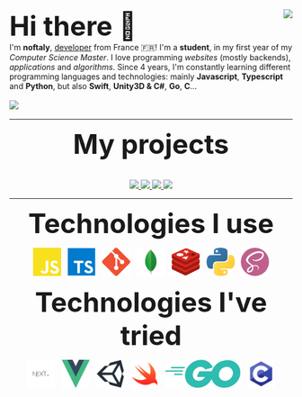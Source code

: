 
<img align="right" src="https://github-readme-stats.vercel.app/api?username=noftaly&show_icons=true&hide_border=true" />
<font size="10">
<b>Hi there 👋</b>
</font>
<br>
I'm <b>noftaly</b>, <u>developer</u> from France 🇫🇷! I'm a <b>student</b>, in my first year of my <i>Computer Science Master</i>. I love programming <i>websites</i> (mostly backends), <i>applications</i> and <i>algorithms</i>. Since 4 years, I'm constantly learning different programming languages and technologies: mainly <b>Javascript</b>, <b>Typescript</b> and <b>Python</b>, but also <b>Swift</b>, <b>Unity3D & C#</b>, <b>Go</b>, <b>C</b>...
<br><br>
<img src="https://img.shields.io/badge/DISCORD-noftaly%230359-7289DA?style=for-the-badge" />

___

<p align="center">
	<font size="10">
		<b>My projects</b>
	</font>
	<br>
	<br>
	<br>
	<a href="https://github.com/Skript-MC/Swan">
		<img src="https://github-readme-stats.vercel.app/api/pin/?username=Skript-MC&repo=Swan" />
	</a>
	<a href="https://github.com/mlbonniec/bild">
		<img src="https://github-readme-stats.vercel.app/api/pin/?username=mlbonniec&repo=bild" />
	</a>
	<a href="https://github.com/noftaly/minefield">
		<img src="https://github-readme-stats.vercel.app/api/pin/?username=noftaly&repo=MineField" />
	</a>
	<a href="https://github.com/noftaly/laddergame">
		<img src="https://github-readme-stats.vercel.app/api/pin/?username=noftaly&repo=LadderGame" />
	</a>
</p>

___

<p align="center">
	<font size="10">
		<b>Technologies I use</b>
	</font>
</p>

<p align="center">
	<img alt="JavaScript" src="./images/javascript.png" width="50" height="50" />
	&nbsp;
	<img alt="TypeScript" src="./images/typescript.png" width="50" height="50" />
	&nbsp;
	<img alt="Git" src="./images/git.png" width="50" height="50" />
	&nbsp;
	<img alt="MongoDB" src="./images/mongodb.png" height="50" />
	&nbsp;
	<img alt="Redis" src="./images/redis.png" width="50" height="50" />
	&nbsp;
	<img alt="Python" src="./images/python.png" width="50" height="50" />
	&nbsp;
	<img alt="SCSS" src="./images/scss.png" width="50" height="50" />
</p>

<p align="center">
	<font size="10">
		<b>Technologies I've tried</b>
	</font>
</p>

<p align="center">
	<img alt="Next.js" src="./images/nextjs.png" width="50" height="50" />
	&nbsp;
	<img alt="Vue.js" src="./images/vuejs.png" width="50" height="50" />
	&nbsp;
	<img alt="Unity3D & C#" src="./images/unity.png" height="50" />
	&nbsp;
	<img alt="Swift" src="./images/swift.png" width="50" height="50" />
	&nbsp;
	<img alt="Go" src="./images/go.png" height="50" />
	&nbsp;
	<img alt="C" src="./images/c.png" width="50" height="50" />
</p>
